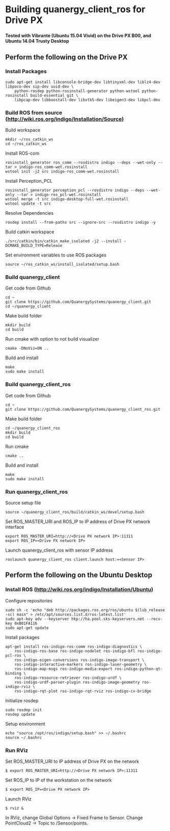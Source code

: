 # Building quanergy_client_ros for Drive PX
###
#### Tested with Vibrante (Ubuntu 15.04 Vivid) on the Drive PX B00, and Ubuntu 14.04 Trusty Desktop

## Perform the following on the Drive PX

### Install Packages

```
sudo apt-get install libconsole-bridge-dev libtinyxml-dev liblz4-dev libpoco-dev sip-dev uuid-dev \
    python-rosdep python-rosinstall-generator python-wstool python-rosinstall build-essential git \
    libpcap-dev libboostall-dev libvtk5-dev libeigen3-dev libpcl-dev
```
### Build ROS from source (http://wiki.ros.org/indigo/Installation/Source)

Build workspace
```
mkdir ~/ros_catkin_ws
cd ~/ros_catkin_ws
```
Install ROS-com
```
rosinstall_generator ros_comm --rosdistro indigo --deps --wet-only --tar > indigo-ros_comm-wet.rosinstall
wstool init -j2 src indigo-ros_comm-wet.rosinstall
```
Install Perception_PCL
```
rosinstall_generator perception_pcl --rosdistro indigo --deps --wet-only --tar > indigo-ros_pcl-wet.rosinstall
wstool merge -t src indigo-desktop-full-wet.rosinstall
wstool update -t src
```
Resolve Dependencies
```
rosdep install --from-paths src --ignore-src --rosdistro indigo -y
```
Build catkin workspace
```
./src/catkin/bin/catkin_make_isolated -j2 --install -DCMAKE_BUILD_TYPE=Release
```
Set environment variables to use ROS packages
```
source ~/ros_catkin_ws/install_isolated/setup.bash
```
### Build quanergy_client
Get code from Github
```
cd ~
git clone https://github.com/QuanergySystems/quanergy_client.git
cd ~/quanergy_client
```
Make build folder
```
mkdir build
cd build
```
Run cmake with option to not build visualizer
```
cmake -DNoViz=ON ..
```
Build and install
```
make
sudo make install
```
### Build quanergy_client_ros
Get code from Github
```
cd ~
git clone https://github.com/QuanergySystems/quanergy_client_ros.git
```
Make build folder
```
cd ~/quanergy_client_ros
mkdir build
cd build
```
Run cmake
```
cmake ..
```
Build and install
```
make
sudo make install
```
### Run quanergy_client_ros
Source setup file
```
source ~/quanergy_client_ros/build/catkin_ws/devel/setup.bash
```
Set ROS_MASTER_URI and ROS_IP to IP address of Drive PX network interface
```
export ROS_MASTER_URI=http://<Drive PX network IP>:11311
export ROS_IP=<Drive PX network IP>
```
Launch quanergy_client_ros with sensor IP address
```
roslaunch quanergy_client_ros client.launch host:=<Sensor IP>
```

## Perform the following on the Ubuntu Desktop
### Install ROS (http://wiki.ros.org/indigo/Installation/Ubuntu)
Configure repositories
```
sudo sh -c 'echo "deb http://packages.ros.org/ros/ubuntu $(lsb_release -sc) main" > /etc/apt/sources.list.d/ros-latest.list'
sudo apt-key adv --keyserver hkp://ha.pool.sks-keyservers.net --recv-key 0xB01FA116
sudo apt-get update
```
Install packages
```
apt-get install ros-indigo-ros-comm ros-indigo-diagnostics \
    ros-indigo-ros-base ros-indigo-nodelet ros-indigo-bfl ros-indigo-pcl-ros \
    ros-indigo-eigen-conversions ros-indigo-image-transport \
    ros-indigo-interactive-markers ros-indigo-laser-geometry \
    ros-indigo-map-msgs ros-indigo-media-export ros-indigo-python-qt-binding \
    ros-indigo-resource-retriever ros-indigo-urdf \
    ros-indigo-urdf-parser-plugin ros-indigo-image-geometry ros-indigo-rviz \
    ros-indigo-rqt-plot ros-indigo-rqt-rviz ros-indigo-cv-bridge
```
Initialize rosdep
```
sudo rosdep init
rosdep update
```
Setup environment
```
echo "source /opt/ros/indigo/setup.bash" >> ~/.bashrc
source ~/.bashrc
```
### Run RViz
Set ROS_MASTER_URI to IP address of Drive PX on the network
```
$ export ROS_MASTER_URI=http://<Drive PX network IP>:11311
```
Set ROS_IP to IP of the workstation on the network
```
$ export ROS_IP=<Drive PX network IP>
```
Launch RViz
```
$ rviz &
```
In RViz, change Global Options → Fixed Frame to Sensor. Change PointCloud2 → Topic to
/Sensor/points.
